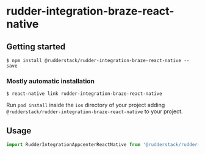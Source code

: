 # rudder-integration-braze-react-native

## Getting started

`$ npm install @rudderstack/rudder-integration-braze-react-native --save`

### Mostly automatic installation

`$ react-native link rudder-integration-braze-react-native`


Run `pod install` inside the `ios` directory of your project adding `@rudderstack/rudder-integration-braze-react-native` to your project.


## Usage
```javascript
import RudderIntegrationAppcenterReactNative from '@rudderstack/rudder-integration-braze-react-native';
```


